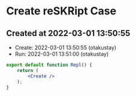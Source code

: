 # Create reSKRipt Case

## Created at 2022-03-01 13:50:55

- Create: 2022-03-01 13:50:55 (otakustay)
- Run: 2022-03-01 13:51:00 (otakustay)

```jsx
export default function Repl() {
    return (
        <Create />
    );
}
```
